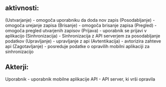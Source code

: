 ## aktivnosti:

(Ustvarjanje) - omogoča uporabniku da doda nov zapis
(Posodabljanje) - omogoča urejanje zapisa
(Brisanje) - omogoča brisanje zapisa
(Pregled) - omogoča pregled utvarjenih zapisov
(Prijava) - uporabnik se prijavi v aplikacijo
(Sinhronizacija) - Sinhronizacija z API serverjem za posodabljanje podatkov
(Upravljanje) - upravljanje z api
(Avtentikacija) - avtorizira zahteve api
(Zagotavljanje) - posreduje podatke o opravilih mobilni aplikaciji za sinhronizacijo

## Akterji:

Uporabnik - uporabnik mobilne aplikacije
API - API server, ki vrši opravila

